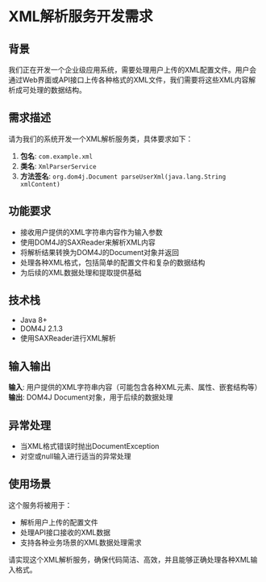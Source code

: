 # XML解析服务开发需求

## 背景

我们正在开发一个企业级应用系统，需要处理用户上传的XML配置文件。用户会通过Web界面或API接口上传各种格式的XML文件，我们需要将这些XML内容解析成可处理的数据结构。

## 需求描述

请为我们的系统开发一个XML解析服务类，具体要求如下：

1. **包名**: `com.example.xml`
2. **类名**: `XmlParserService`
3. **方法签名**: `org.dom4j.Document parseUserXml(java.lang.String xmlContent)`

## 功能要求

- 接收用户提供的XML字符串内容作为输入参数
- 使用DOM4J的SAXReader来解析XML内容
- 将解析结果转换为DOM4J的Document对象并返回
- 处理各种XML格式，包括简单的配置文件和复杂的数据结构
- 为后续的XML数据处理和提取提供基础

## 技术栈

- Java 8+
- DOM4J 2.1.3
- 使用SAXReader进行XML解析

## 输入输出

**输入**: 用户提供的XML字符串内容（可能包含各种XML元素、属性、嵌套结构等）
**输出**: DOM4J Document对象，用于后续的数据处理

## 异常处理

- 当XML格式错误时抛出DocumentException
- 对空或null输入进行适当的异常处理

## 使用场景

这个服务将被用于：
- 解析用户上传的配置文件
- 处理API接口接收的XML数据
- 支持各种业务场景的XML数据处理需求

请实现这个XML解析服务，确保代码简洁、高效，并且能够正确处理各种XML输入格式。 